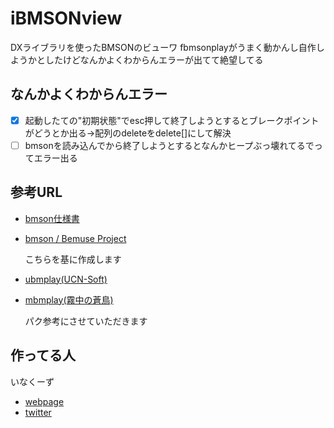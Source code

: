 # iBMSONview

DXライブラリを使ったBMSONのビューワ
fbmsonplayがうまく動かんし自作しようかとしたけどなんかよくわからんエラーが出てて絶望してる

## なんかよくわからんエラー

- [x] 起動したての"初期状態"でesc押して終了しようとするとブレークポイントがどうとか出る→配列のdeleteをdelete[]にして解決
- [ ] bmsonを読み込んでから終了しようとするとなんかヒープぶっ壊れてるでってエラー出る
## 参考URL
- [bmson仕様書](https://bmson-spec.readthedocs.io/en/master/)

- [bmson / Bemuse Project](https://bmson.nekokan.dyndns.info/)

  こちらを基に作成します

- [ubmplay(UCN-Soft)](http://ucn.tokonats.net/)

- [mbmplay(霧中の蒼鳥)](https://mistyblue.info/)

  パク参考にさせていただきます


## 作ってる人
いなくーず

- [webpage](https://inakz.github.io/)
- [twitter](https://twitter.com/INAKZgrepe)